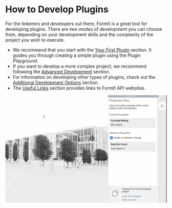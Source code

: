 # How to Develop Plugins

For the tinkerers and developers out there, FormIt is a great tool for developing plugins. There are two modes of development you can choose from, depending on your development skills and the complexity of the project you wish to execute.

* We recommend that you start with the [Your First Plugin](your-first-plugin/) section. It guides you through creating a simple plugin using the Plugin Playground.
* If you want to develop a more complex project, we recommend following the [Advanced Development](advanced-development/) section.
* For information on developing other types of plugins, check out the [Additional Development Options](additional-development-options/) section.
* The [Useful Links](../useful-links.md) section provides links to FormIt API websites.

![](../../.gitbook/assets/g5.gif)
